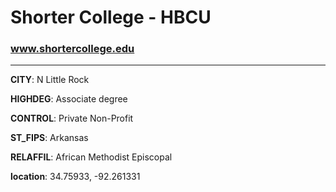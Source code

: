 # Shorter College - HBCU
### www.shortercollege.edu
---
**CITY**: N Little Rock

**HIGHDEG**: Associate degree

**CONTROL**: Private Non-Profit

**ST_FIPS**: Arkansas

**RELAFFIL**: African Methodist Episcopal

**location**: 34.75933, -92.261331